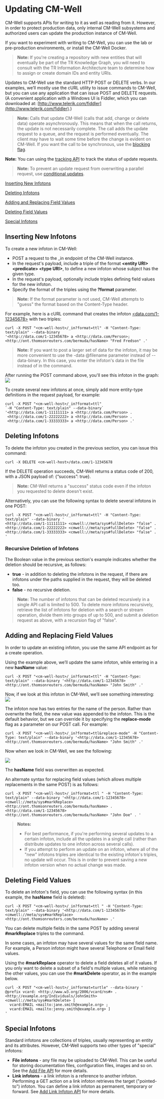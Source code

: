 # Updating CM-Well #

CM-Well supports APIs for writing to it as well as reading from it. However, in order to protect production data, only internal CM-Well subsystems and authorized users can update the production instance of CM-Well.

If you want to experiment with writing to CM-Well, you can use the lab or pre-production environments, or install the CM-Well Docker.

> **Note:** If you're creating a repository with new entities that will eventually be part of the TR Knowledge Graph, you will need to consult with the TR Information Architecture team to determine how to assign or create domain IDs and entity URIs. 

Updates to CM-Well use the standard HTTP POST or DELETE verbs. In our examples, we’ll mostly use the cURL utility to issue commands to CM-Well, but you can use any application that can issue POST and DELETE requests. (A convenient application with a Windows UI is Fiddler, which you can downloaded at: [http://www.telerik.com/fiddler](http://www.telerik.com/fiddler).)

>**Note:** Calls that update CM-Well (calls that add, change or delete data) operate asynchronously. This means that when the call returns, the update is not necessarily complete. The call adds the update request to a queue, and the request is performed eventually. The client may have to wait some time before the change is evident on CM-Well. If you want the call to be synchronous, use the [blocking flag](API.UsingTheBlockingFlag.md).
>
**Note:** You can using the [tracking API](API.Update.TrackUpdates.md) to track the status of update requests.

>**Note:** To prevent an update request from overwriting a parallel request, use [conditional updates](API.UsingConditionalUpdates.md).

[Inserting New Infotons](#hdr1)

[Deleting Infotons](#hdr2)

[Adding and Replacing Field Values](#hdr3)

[Deleting Field Values](#hdr4)

[Special Infotons](#hdr5)

<a name="hdr1"></a>
## Inserting New Infotons ##

To create a new infoton in CM-Well:

* POST a request to the _in endpoint of the CM-Well instance. 
* In the request's payload, include a triple of the format **\<entity URI\> \<predicate\> \<type URI\>**, to define a new infoton whose subject has the given type.
* In the request's payload, optionally include triples defining field values for the new infoton. 
* Specify the format of the triples using the **?format** parameter.

>**Note:** If the format parameter is not used, CM-Well attempts to "guess" the format based on the Content-Type header.  

For example, here is a cURL command that creates the infoton [<data.com/1-12345678>](<data.com/1-12345678>) with two triples:

    curl -X POST "<cm-well-host>/_in?format=ttl" -H "Content-Type: text/plain" --data-binary 
    '<http://data.com/1-12345678> a <http://data.com/Person>; 
    <http://ont.thomsonreuters.com/bermuda/hasName> "Fred Fredson" .'
    
> **Note:** If you want to post a larger set of data for the infoton, it may be more convenient to use the -data @filename parameter instead of --data-binary. In this case, you enter the infoton's data in the file instead of in the command.

After running the POST command above, you'll see this infoton in the graph:
<img src="./_Images/inserted-infoton.png">

To create several new infotons at once, simply add more entity-type definitions in the request payload, for example:

    curl -X POST "<cm-well-host>/_in?format=ttl" 
    `-H "Content-Type: text/plain" --data-binary` 
    '<http://data.com/1-11111111> a <http://data.com/Person> .
     <http://data.com/1-22222222> a <http://data.com/Person> .
     <http://data.com/1-33333333> a <http://data.com/Person> .'
    
<a name="hdr2"></a>
## Deleting Infotons ##

To delete the infoton you created in the previous section, you can issue this command:

    curl -X DELETE <cm-well-host>/data.com/1-12345678

If the DELETE operation succeeds, CM-Well returns a status code of 200, with a JSON payload of: {“success”: true}.  

> **Note:** CM-Well returns a "success" status code even if the infoton you requested to delete doesn't exist.

Alternatively, you can use the following syntax to delete several infotons in one POST:

    curl -X POST "<cm-well-host>/_in?format=ttl" -H "Content-Type: text/plain" --data-binary '
    <http://data.com/1-11111111> <cmwell://meta/sys#fullDelete> "false" .
    <http://data.com/1-22222222> <cmwell://meta/sys#fullDelete> "false" .
    <http://data.com/1-33333333> <cmwell://meta/sys#fullDelete> "false" .
    '

### Recursive Deletion of Infotons ###
   
The Boolean value in the previous section's example indicates whether the deletion should be recursive, as follows:

* **true** - in addition to deleting the infotons in the request, if there are infotons under the paths supplied in the request, they will be deleted too.
* **false** - no recursive deletion.

>**Note:** The number of infotons that can be deleted recursively in a single API call is limited to 500. To delete more infotons recursively, retrieve the list of infotons for deletion with a search or stream operation, divide them into groups of up to 500, and submit a deletion request as above, with a recursion flag of "false".

<a name="hdr3"></a>
## Adding and Replacing Field Values ##

In order to update an existing infoton, you use the same API endpoint as for a create operation.  

Using the example above, we’ll update the same infoton, while entering in a new **hasName** value:

    curl -X POST "<cm-well-host>/_in?format=ttl" -H "Content-Type: text/plain" --data-binary '<http://data.com/1-12345678> <http://ont.thomsonreuters.com/bermuda/hasName> "John Smith" .'

Now, if we look at this infoton in CM-Well, we’ll see something interesting:
<img src="./_Images/Infoton-with-two-names.png">

The infoton now has two entries for the name of the person.  Rather than overwrite the field, the new value was appended to the infoton. This is the default behavior, but we can override it by specifying the **replace-mode** flag as a parameter on our POST call. For example:

    curl -X POST "<cm-well-host>/_in?format=ttl&replace-mode" -H "Content-Type: text/plain" --data-binary '<http://data.com/1-12345678> <http://ont.thomsonreuters.com/bermuda/hasName> "John Smith" .'

Now when we look in CM-Well, we see the following:

<img src="./_Images/Infoton-with-one-name.png">
 
The **hasName** field was overwritten as expected.

An alternate syntax for replacing field values (which allows multiple replacements in the same POST) is as follows:

    curl -X POST "<cm-well-host>/_in?format=ttl " -H "Content-Type: text/plain" --data-binary '<http://data.com/1-12345678> <cmwell://meta/sys#markReplace> <http://ont.thomsonreuters.com/bermuda/hasName> . 
	<http://data.com/1-12345678> <http://ont.thomsonreuters.com/bermuda/hasName> "John Doe" . '

> **Notes:** 
> * For best performance, if you're performing several updates to a certain infoton, include all the updates in a single call (rather than distribute updates to one infoton across several calls).  
> * If you attempt to perform an update on an infoton, where all of the "new" infotons triples are identical to the existing infoton's triples, no update will occur. This is in order to prevent saving a new infoton version when no actual change was made.

<a name="hdr4"></a>
## Deleting Field Values ##

To delete an infoton's field, you can use the following syntax (in this example, the **hasName** field is deleted):
 
    curl -X POST "<cm-well-host>/_in?format=ttl " -H "Content-Type: text/plain" --data-binary '<http://data.com/1-12345678> <cmwell://meta/sys#markReplace> <http://ont.thomsonreuters.com/bermuda/hasName> .'

You can delete multiple fields in the same POST by adding several **#markReplace** triples to the command.

In some cases, an infoton may have several values for the same field name. For example, a Person infoton might have several Telephone or Email field values.

Using the **#markReplace** operator to delete a field deletes all of it values. If you only want to delete a subset of a field's multiple values, while retaining the other values, you can use the **#markDelete** operator, as in the example below.

    curl -X POST "<cm-well-host>/_in?format=turtle" --data-binary '
    @prefix vcard: <http://www.w3.org/2006/vcard/ns#> .
    <http://example.org/Individuals/JohnSmith>
    <cmwell://meta/sys#markDelete> [
      vcard:EMAIL <mailto:jane.smith@example.org> ;
      vcard:EMAIL <mailto:jenny.smith@example.org> ]
    '

<a name="hdr5"></a>
## Special Infotons ##

Standard infotons are collections of triples, usually representing an entity and its attributes. However, CM-Well supports two other types of "special" infotons:

* **File infotons** - any file may be uploaded to CM-Well. This can be useful for storing documentation files, configuration files, images and so on. See the [Add File API](API.Update.AddFileInfoton.md) for more details. 
* **Link infotons** - a link infoton is a reference to another infoton. Performing a GET action on a link infoton retrieves the target ("pointed-to") infoton. You can define a link infoton as permanent, temporary or forward. See [Add Link Infoton API](API.Update.AddLinkInfoton.md) for more details. 
    



        
